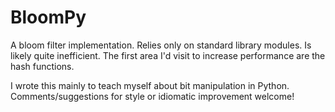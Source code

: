 BloomPy
=======

A bloom filter implementation. Relies only on standard library modules. Is likely quite inefficient. The first area I'd visit to increase performance are the hash functions.

I wrote this mainly to teach myself about bit manipulation in Python. Comments/suggestions for style or idiomatic improvement welcome!
